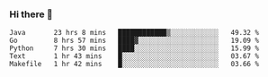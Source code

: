 ### Hi there 👋

<!--
**yeya24/yeya24** is a ✨ _special_ ✨ repository because its `README.md` (this file) appears on your GitHub profile.

Here are some ideas to get you started:

- 🔭 I’m currently working on ...
- 🌱 I’m currently learning ...
- 👯 I’m looking to collaborate on ...
- 🤔 I’m looking for help with ...
- 💬 Ask me about ...
- 📫 How to reach me: ...
- 😄 Pronouns: ...
- ⚡ Fun fact: ...
-->

<!--START_SECTION:waka-->
```text
Java       23 hrs 8 mins   ████████████▒░░░░░░░░░░░░   49.32 % 
Go         8 hrs 57 mins   ████▓░░░░░░░░░░░░░░░░░░░░   19.09 % 
Python     7 hrs 30 mins   ████░░░░░░░░░░░░░░░░░░░░░   15.99 % 
Text       1 hr 43 mins    █░░░░░░░░░░░░░░░░░░░░░░░░   03.67 % 
Makefile   1 hr 42 mins    █░░░░░░░░░░░░░░░░░░░░░░░░   03.66 % 
```
<!--END_SECTION:waka-->
